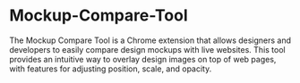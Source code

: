 # Mockup-Compare-Tool
The Mockup Compare Tool is a Chrome extension that allows designers and developers to easily compare design mockups with live websites. This tool provides an intuitive way to overlay design images on top of web pages, with features for adjusting position, scale, and opacity.

